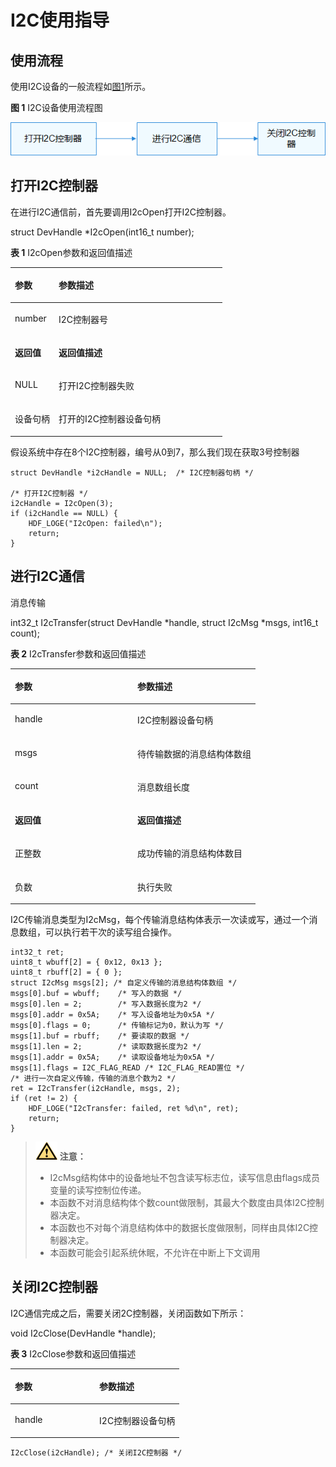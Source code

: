 # I2C使用指导<a name="ZH-CN_TOPIC_0000001053058269"></a>

## 使用流程<a name="section333203315215"></a>

使用I2C设备的一般流程如[图1](#fig166181128151112)所示。

**图 1**  I2C设备使用流程图<a name="fig166181128151112"></a>  


![](figures/zh-cn_image_0000001054056393.png)

## 打开I2C控制器<a name="section123631358135713"></a>

在进行I2C通信前，首先要调用I2cOpen打开I2C控制器。

struct DevHandle \*I2cOpen\(int16\_t number\);

**表 1**  I2cOpen参数和返回值描述

<a name="table7603619123820"></a>
<table><thead align="left"><tr id="row1060351914386"><th class="cellrowborder" valign="top" width="20.66%" id="mcps1.2.3.1.1"><p id="p14603181917382"><a name="p14603181917382"></a><a name="p14603181917382"></a><strong id="b16510829133012"><a name="b16510829133012"></a><a name="b16510829133012"></a>参数</strong></p>
</th>
<th class="cellrowborder" valign="top" width="79.34%" id="mcps1.2.3.1.2"><p id="p36031519183819"><a name="p36031519183819"></a><a name="p36031519183819"></a><strong id="b65222293309"><a name="b65222293309"></a><a name="b65222293309"></a>参数描述</strong></p>
</th>
</tr>
</thead>
<tbody><tr id="row1960431983813"><td class="cellrowborder" valign="top" width="20.66%" headers="mcps1.2.3.1.1 "><p id="p3604719123817"><a name="p3604719123817"></a><a name="p3604719123817"></a>number</p>
</td>
<td class="cellrowborder" valign="top" width="79.34%" headers="mcps1.2.3.1.2 "><p id="p221392414442"><a name="p221392414442"></a><a name="p221392414442"></a>I2C控制器号</p>
</td>
</tr>
<tr id="row11410612183019"><td class="cellrowborder" valign="top" width="20.66%" headers="mcps1.2.3.1.1 "><p id="p460381915385"><a name="p460381915385"></a><a name="p460381915385"></a><strong id="b4349113243013"><a name="b4349113243013"></a><a name="b4349113243013"></a>返回值</strong></p>
</td>
<td class="cellrowborder" valign="top" width="79.34%" headers="mcps1.2.3.1.2 "><p id="p96031619153812"><a name="p96031619153812"></a><a name="p96031619153812"></a><strong id="b63502322308"><a name="b63502322308"></a><a name="b63502322308"></a>返回值描述</strong></p>
</td>
</tr>
<tr id="row15410111273017"><td class="cellrowborder" valign="top" width="20.66%" headers="mcps1.2.3.1.1 "><p id="p1060418195389"><a name="p1060418195389"></a><a name="p1060418195389"></a>NULL</p>
</td>
<td class="cellrowborder" valign="top" width="79.34%" headers="mcps1.2.3.1.2 "><p id="p760471912388"><a name="p760471912388"></a><a name="p760471912388"></a>打开I2C控制器失败</p>
</td>
</tr>
<tr id="row1241081213303"><td class="cellrowborder" valign="top" width="20.66%" headers="mcps1.2.3.1.1 "><p id="p5604719133811"><a name="p5604719133811"></a><a name="p5604719133811"></a>设备句柄</p>
</td>
<td class="cellrowborder" valign="top" width="79.34%" headers="mcps1.2.3.1.2 "><p id="p3604181933818"><a name="p3604181933818"></a><a name="p3604181933818"></a>打开的I2C控制器设备句柄</p>
</td>
</tr>
</tbody>
</table>

假设系统中存在8个I2C控制器，编号从0到7，那么我们现在获取3号控制器

```
struct DevHandle *i2cHandle = NULL;  /* I2C控制器句柄 */

/* 打开I2C控制器 */
i2cHandle = I2cOpen(3);
if (i2cHandle == NULL) {
    HDF_LOGE("I2cOpen: failed\n");
    return;
}
```

## 进行I2C通信<a name="section11091522125812"></a>

消息传输

int32\_t I2cTransfer\(struct DevHandle \*handle, struct I2cMsg \*msgs, int16\_t count\);

**表 2**  I2cTransfer参数和返回值描述

<a name="table1934414174212"></a>
<table><thead align="left"><tr id="row1134415176216"><th class="cellrowborder" valign="top" width="50%" id="mcps1.2.3.1.1"><p id="p13295152320217"><a name="p13295152320217"></a><a name="p13295152320217"></a><strong id="b17389641205115"><a name="b17389641205115"></a><a name="b17389641205115"></a>参数</strong></p>
</th>
<th class="cellrowborder" valign="top" width="50%" id="mcps1.2.3.1.2"><p id="p1295112352115"><a name="p1295112352115"></a><a name="p1295112352115"></a><strong id="b19401541175118"><a name="b19401541175118"></a><a name="b19401541175118"></a>参数描述</strong></p>
</th>
</tr>
</thead>
<tbody><tr id="row5344101702113"><td class="cellrowborder" valign="top" width="50%" headers="mcps1.2.3.1.1 "><p id="p19295132382111"><a name="p19295132382111"></a><a name="p19295132382111"></a>handle</p>
</td>
<td class="cellrowborder" valign="top" width="50%" headers="mcps1.2.3.1.2 "><p id="p1051172572919"><a name="p1051172572919"></a><a name="p1051172572919"></a>I2C控制器设备句柄</p>
</td>
</tr>
<tr id="row17344171722117"><td class="cellrowborder" valign="top" width="50%" headers="mcps1.2.3.1.1 "><p id="p9295122332113"><a name="p9295122332113"></a><a name="p9295122332113"></a>msgs</p>
</td>
<td class="cellrowborder" valign="top" width="50%" headers="mcps1.2.3.1.2 "><p id="p202951238218"><a name="p202951238218"></a><a name="p202951238218"></a>待传输数据的消息结构体数组</p>
</td>
</tr>
<tr id="row45812466213"><td class="cellrowborder" valign="top" width="50%" headers="mcps1.2.3.1.1 "><p id="p1659246112117"><a name="p1659246112117"></a><a name="p1659246112117"></a>count</p>
</td>
<td class="cellrowborder" valign="top" width="50%" headers="mcps1.2.3.1.2 "><p id="p259124622119"><a name="p259124622119"></a><a name="p259124622119"></a>消息数组长度</p>
</td>
</tr>
<tr id="row04701426105110"><td class="cellrowborder" valign="top" width="50%" headers="mcps1.2.3.1.1 "><p id="p17295142322113"><a name="p17295142322113"></a><a name="p17295142322113"></a><strong id="b2159044145115"><a name="b2159044145115"></a><a name="b2159044145115"></a>返回值</strong></p>
</td>
<td class="cellrowborder" valign="top" width="50%" headers="mcps1.2.3.1.2 "><p id="p142959232211"><a name="p142959232211"></a><a name="p142959232211"></a><strong id="b16160044135114"><a name="b16160044135114"></a><a name="b16160044135114"></a>返回值描述</strong></p>
</td>
</tr>
<tr id="row74701226125110"><td class="cellrowborder" valign="top" width="50%" headers="mcps1.2.3.1.1 "><p id="p929532313211"><a name="p929532313211"></a><a name="p929532313211"></a>正整数</p>
</td>
<td class="cellrowborder" valign="top" width="50%" headers="mcps1.2.3.1.2 "><p id="p829512237217"><a name="p829512237217"></a><a name="p829512237217"></a>成功传输的消息结构体数目</p>
</td>
</tr>
<tr id="row204701126195115"><td class="cellrowborder" valign="top" width="50%" headers="mcps1.2.3.1.1 "><p id="p12958234217"><a name="p12958234217"></a><a name="p12958234217"></a>负数</p>
</td>
<td class="cellrowborder" valign="top" width="50%" headers="mcps1.2.3.1.2 "><p id="p1295192312112"><a name="p1295192312112"></a><a name="p1295192312112"></a>执行失败</p>
</td>
</tr>
</tbody>
</table>

I2C传输消息类型为I2cMsg，每个传输消息结构体表示一次读或写，通过一个消息数组，可以执行若干次的读写组合操作。

```
int32_t ret;
uint8_t wbuff[2] = { 0x12, 0x13 };
uint8_t rbuff[2] = { 0 };
struct I2cMsg msgs[2]; /* 自定义传输的消息结构体数组 */
msgs[0].buf = wbuff;    /* 写入的数据 */
msgs[0].len = 2;        /* 写入数据长度为2 */
msgs[0].addr = 0x5A;    /* 写入设备地址为0x5A */
msgs[0].flags = 0;      /* 传输标记为0，默认为写 */
msgs[1].buf = rbuff;    /* 要读取的数据 */
msgs[1].len = 2;        /* 读取数据长度为2 */
msgs[1].addr = 0x5A;    /* 读取设备地址为0x5A */
msgs[1].flags = I2C_FLAG_READ /* I2C_FLAG_READ置位 */
/* 进行一次自定义传输，传输的消息个数为2 */
ret = I2cTransfer(i2cHandle, msgs, 2);
if (ret != 2) {
    HDF_LOGE("I2cTransfer: failed, ret %d\n", ret);
    return;
}
```

>![](public_sys-resources/icon-caution.gif) **注意：** 
>-   I2cMsg结构体中的设备地址不包含读写标志位，读写信息由flags成员变量的读写控制位传递。
>-   本函数不对消息结构体个数count做限制，其最大个数度由具体I2C控制器决定。
>-   本函数也不对每个消息结构体中的数据长度做限制，同样由具体I2C控制器决定。
>-   本函数可能会引起系统休眠，不允许在中断上下文调用

## 关闭I2C控制器<a name="section13519505589"></a>

I2C通信完成之后，需要关闭2C控制器，关闭函数如下所示：

void I2cClose\(DevHandle \*handle\); 

**表 3**  I2cClose参数和返回值描述

<a name="table72517953115"></a>
<table><thead align="left"><tr id="row1525793312"><th class="cellrowborder" valign="top" width="50%" id="mcps1.2.3.1.1"><p id="p115402031153111"><a name="p115402031153111"></a><a name="p115402031153111"></a>参数</p>
</th>
<th class="cellrowborder" valign="top" width="50%" id="mcps1.2.3.1.2"><p id="p65406313319"><a name="p65406313319"></a><a name="p65406313319"></a>参数描述</p>
</th>
</tr>
</thead>
<tbody><tr id="row1926109193116"><td class="cellrowborder" valign="top" width="50%" headers="mcps1.2.3.1.1 "><p id="p105419317318"><a name="p105419317318"></a><a name="p105419317318"></a>handle</p>
</td>
<td class="cellrowborder" valign="top" width="50%" headers="mcps1.2.3.1.2 "><p id="p1213245577"><a name="p1213245577"></a><a name="p1213245577"></a>I2C控制器设备句柄</p>
</td>
</tr>
</tbody>
</table>

```
I2cClose(i2cHandle); /* 关闭I2C控制器 */
```

